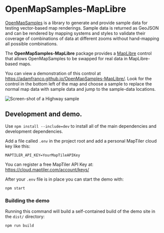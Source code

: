 # OpenMapSamples-MapLibre

[OpenMapSamples](https://github.com/adamfranco/OpenMapSamples) is a library to generate and provide 
sample data for testing vector-based map renderings. Sample data is returned as GeoJSON and can be 
rendered by mapping systems and styles to validate their coverage of combinations of data at different 
zooms without hand-mapping all possible combinations.

The **OpenMapSamples-MapLibre** package provides a [MapLibre](https://github.com/maplibre) control
that allows OpenMapSamples to be swapped for real data in MapLibre-based maps.

You can view a demonstration of this control at https://adamfranco.github.io/OpenMapSamples-MapLibre/. 
Look for the control in the bottom left of the map and choose a sample to replace the normal map data 
with sample data and jump to the sample-data locations.

![Screen-shot of a Highway sample](https://user-images.githubusercontent.com/25242/152425778-14b8c108-e8a1-47ce-9ae0-9abe554c1d68.png)

## Development and demo.

Use `npm install --include=dev` to install all of the main dependencies and development dependencies.

Add a file called `.env` in the project root and add a personal MapTiler cloud key like this:
```
MAPTILER_API_KEY=YourMapTileAPIKey
```
You can register a free MapTiler API Key at: https://cloud.maptiler.com/account/keys/

After your `.env` file is in place you can start the demo with:

```
npm start
```

### Building the demo

Running this command will build a self-contained build of the demo site in the `dist/` directory:

```
npm run build
```

